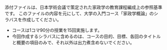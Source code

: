添付ファイルは、日本学術会議で策定された家政学の教育課程編成上の参照基準です。
このファイルの内容を元にして、大学の入門コース「家政学概論」のシラバスを作成してください。

- コースは1コマ90分の授業を15回実施します。
- 今回作成するシラバスに含めるのは、コースの目的、目標、各回のタイトルと概要の項目のみで、それ以外は出力煮含めないでください。
